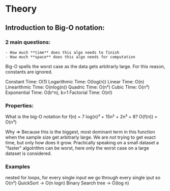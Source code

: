 # Theory

## Introduction to Big-O notation:

### 2 main questions:
    - How much **time** does this algo needs to finish
    - How much **space** does this algo needs for computation

Big-O spells the worst case as the data gets arbitrarly large. For this reason, constants are ignored.

Constant Time: O(1)
Logarithmic Time: O(log(n))
Linear Time: O(n)
Linearithmic Time: O(nlog(n))
Quadric Time: O(n²)
Cubic TIme: O(n³)
Exponential Time: O(b^n), b>1
Factorial Time: O(n!)

### Properties:

What is the big-O notation for f(n) = 7 log(n)³ + 15n² + 2n³ + 8?
O(f(n)) = O(n³)

Why => Because this is the biggest, most dominant term in this function when the sample size get arbitrarly large.
We are not trying to get exact time, but only how does it grow.
Practically speaking on a small dataset a "faster" algotrithm can be worst, here only the worst case on a large dataset is considered.

### Examples
nested for loops, for every single input we go through every single iput so O(n²)
QuickSort -> O(n logn)
Binary Search tree -> O(log n)